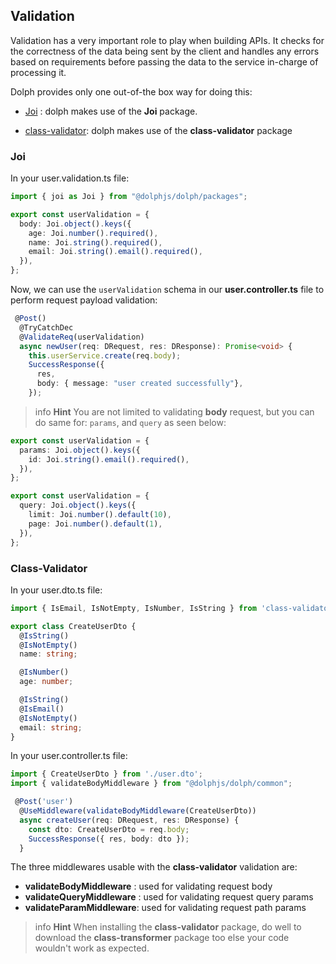 ## Validation

Validation has a  very important role to play when building APIs. It checks for the correctness of the data being sent by the client and handles any errors based on requirements before passing the data to the service in-charge of processing it.

Dolph provides only one out-of-the box way for doing this:

- [Joi](https://www.npmjs.com/package/joi) : dolph makes use of the **Joi** package.

- [class-validator](https://www.npmjs.com/package/class-validator): dolph makes use of the **class-validator** package


### Joi

In your user.validation.ts file:

```typescript
import { joi as Joi } from "@dolphjs/dolph/packages";

export const userValidation = {
  body: Joi.object().keys({
    age: Joi.number().required(),
    name: Joi.string().required(),
    email: Joi.string().email().required(),
  }),
};
```

Now, we can use the `userValidation` schema in our **user.controller.ts** file to perform request payload validation:

```typescript
 @Post()
  @TryCatchDec
  @ValidateReq(userValidation)
  async newUser(req: DRequest, res: DResponse): Promise<void> {
    this.userService.create(req.body);
    SuccessResponse({
      res,
      body: { message: "user created successfully"},
    });
```

>info **Hint** You are not limited to validating **body** request, but you can do same for: `params`, and `query` as  seen below:

```typescript
export const userValidation = {
  params: Joi.object().keys({
    id: Joi.string().email().required(),
  }),
};
```

```typescript
export const userValidation = {
  query: Joi.object().keys({
    limit: Joi.number().default(10),
    page: Joi.number().default(1),
  }),
};
```

### Class-Validator

In your user.dto.ts file:

```typescript
import { IsEmail, IsNotEmpty, IsNumber, IsString } from 'class-validator';

export class CreateUserDto {
  @IsString()
  @IsNotEmpty()
  name: string;

  @IsNumber()
  age: number;

  @IsString()
  @IsEmail()
  @IsNotEmpty()
  email: string;
}
```

In your user.controller.ts file:

```typescript
import { CreateUserDto } from './user.dto';
import { validateBodyMiddleware } from "@dolphjs/dolph/common";

 @Post('user')
  @UseMiddleware(validateBodyMiddleware(CreateUserDto))
  async createUser(req: DRequest, res: DResponse) {
    const dto: CreateUserDto = req.body;
    SuccessResponse({ res, body: dto });
  }
```

The three middlewares usable with the **class-validator** validation are:
- **validateBodyMiddleware** : used for validating request body
- **validateQueryMiddleware** : used for validating request query params
- **validateParamMiddleware**: used for validating request path params

>info **Hint** When installing the **class-validator** package, do well to download the **class-transformer** package too else your code wouldn't work as expected.